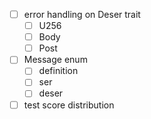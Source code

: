 - [ ] error handling on Deser trait
  - [ ] U256
  - [ ] Body
  - [ ] Post
- [ ] Message enum
  - [ ] definition
  - [ ] ser
  - [ ] deser

- [ ] test score distribution
